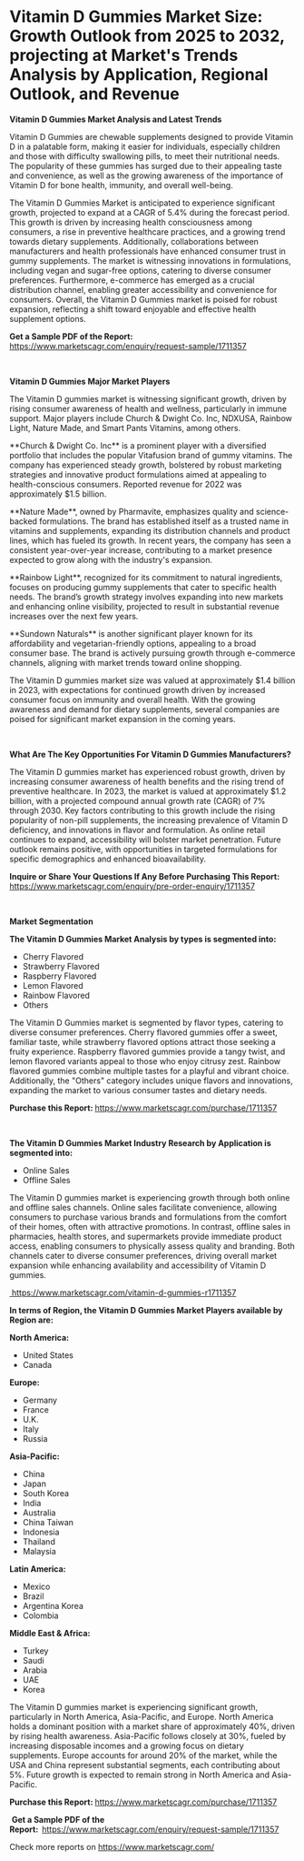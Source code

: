 <p><h1>Vitamin D Gummies Market Size: Growth Outlook from 2025 to 2032, projecting at Market's Trends Analysis by Application, Regional Outlook, and Revenue</h1></p><p><strong>Vitamin D Gummies Market Analysis and Latest Trends</strong></p>
<p><p>Vitamin D Gummies are chewable supplements designed to provide Vitamin D in a palatable form, making it easier for individuals, especially children and those with difficulty swallowing pills, to meet their nutritional needs. The popularity of these gummies has surged due to their appealing taste and convenience, as well as the growing awareness of the importance of Vitamin D for bone health, immunity, and overall well-being.</p><p>The Vitamin D Gummies Market is anticipated to experience significant growth, projected to expand at a CAGR of 5.4% during the forecast period. This growth is driven by increasing health consciousness among consumers, a rise in preventive healthcare practices, and a growing trend towards dietary supplements. Additionally, collaborations between manufacturers and health professionals have enhanced consumer trust in gummy supplements. The market is witnessing innovations in formulations, including vegan and sugar-free options, catering to diverse consumer preferences. Furthermore, e-commerce has emerged as a crucial distribution channel, enabling greater accessibility and convenience for consumers. Overall, the Vitamin D Gummies market is poised for robust expansion, reflecting a shift toward enjoyable and effective health supplement options.</p></p>
<p><strong>Get a Sample PDF of the Report:&nbsp;</strong> <a href="https://www.marketscagr.com/enquiry/request-sample/1711357?utm_campaign=2782&utm_medium=2&utm_source=Github&utm_content=ia&utm_term=27032025&utm_id=vitamin-d-gummies">https://www.marketscagr.com/enquiry/request-sample/1711357</a></p>
<p>&nbsp;</p>
<p><strong>Vitamin D Gummies Major Market Players</strong></p>
<p><p>The Vitamin D gummies market is witnessing significant growth, driven by rising consumer awareness of health and wellness, particularly in immune support. Major players include Church & Dwight Co. Inc, NDXUSA, Rainbow Light, Nature Made, and Smart Pants Vitamins, among others.</p><p>**Church & Dwight Co. Inc** is a prominent player with a diversified portfolio that includes the popular Vitafusion brand of gummy vitamins. The company has experienced steady growth, bolstered by robust marketing strategies and innovative product formulations aimed at appealing to health-conscious consumers. Reported revenue for 2022 was approximately $1.5 billion.</p><p>**Nature Made**, owned by Pharmavite, emphasizes quality and science-backed formulations. The brand has established itself as a trusted name in vitamins and supplements, expanding its distribution channels and product lines, which has fueled its growth. In recent years, the company has seen a consistent year-over-year increase, contributing to a market presence expected to grow along with the industry's expansion.</p><p>**Rainbow Light**, recognized for its commitment to natural ingredients, focuses on producing gummy supplements that cater to specific health needs. The brand’s growth strategy involves expanding into new markets and enhancing online visibility, projected to result in substantial revenue increases over the next few years.</p><p>**Sundown Naturals** is another significant player known for its affordability and vegetarian-friendly options, appealing to a broad consumer base. The brand is actively pursuing growth through e-commerce channels, aligning with market trends toward online shopping.</p><p>The Vitamin D gummies market size was valued at approximately $1.4 billion in 2023, with expectations for continued growth driven by increased consumer focus on immunity and overall health. With the growing awareness and demand for dietary supplements, several companies are poised for significant market expansion in the coming years.</p></p>
<p>&nbsp;</p>
<p><strong>What Are The Key Opportunities For Vitamin D Gummies Manufacturers?</strong></p>
<p><p>The Vitamin D gummies market has experienced robust growth, driven by increasing consumer awareness of health benefits and the rising trend of preventive healthcare. In 2023, the market is valued at approximately $1.2 billion, with a projected compound annual growth rate (CAGR) of 7% through 2030. Key factors contributing to this growth include the rising popularity of non-pill supplements, the increasing prevalence of Vitamin D deficiency, and innovations in flavor and formulation. As online retail continues to expand, accessibility will bolster market penetration. Future outlook remains positive, with opportunities in targeted formulations for specific demographics and enhanced bioavailability.</p></p>
<p><strong>Inquire or Share Your Questions If Any Before Purchasing This Report:</strong> <a href="https://www.marketscagr.com/enquiry/pre-order-enquiry/1711357?utm_campaign=2782&utm_medium=2&utm_source=Github&utm_content=ia&utm_term=27032025&utm_id=vitamin-d-gummies">https://www.marketscagr.com/enquiry/pre-order-enquiry/1711357</a></p>
<p>&nbsp;</p>
<p><strong>Market Segmentation</strong></p>
<p><strong>The Vitamin D Gummies Market Analysis by types is segmented into:</strong></p>
<p><ul><li>Cherry Flavored</li><li>Strawberry Flavored</li><li>Raspberry Flavored</li><li>Lemon Flavored</li><li>Rainbow Flavored</li><li>Others</li></ul></p>
<p><p>The Vitamin D Gummies market is segmented by flavor types, catering to diverse consumer preferences. Cherry flavored gummies offer a sweet, familiar taste, while strawberry flavored options attract those seeking a fruity experience. Raspberry flavored gummies provide a tangy twist, and lemon flavored variants appeal to those who enjoy citrusy zest. Rainbow flavored gummies combine multiple tastes for a playful and vibrant choice. Additionally, the "Others" category includes unique flavors and innovations, expanding the market to various consumer tastes and dietary needs.</p></p>
<p><strong>Purchase this Report:&nbsp;</strong><a href="https://www.marketscagr.com/purchase/1711357?utm_campaign=2782&utm_medium=2&utm_source=Github&utm_content=ia&utm_term=27032025&utm_id=vitamin-d-gummies">https://www.marketscagr.com/purchase/1711357</a></p>
<p>&nbsp;</p>
<p><strong>The Vitamin D Gummies Market Industry Research by Application is segmented into:</strong></p>
<p><ul><li>Online Sales</li><li>Offline Sales</li></ul></p>
<p><p>The Vitamin D gummies market is experiencing growth through both online and offline sales channels. Online sales facilitate convenience, allowing consumers to purchase various brands and formulations from the comfort of their homes, often with attractive promotions. In contrast, offline sales in pharmacies, health stores, and supermarkets provide immediate product access, enabling consumers to physically assess quality and branding. Both channels cater to diverse consumer preferences, driving overall market expansion while enhancing availability and accessibility of Vitamin D gummies.</p></p>
<p><a href="https://www.marketscagr.com/vitamin-d-gummies-r1711357?utm_campaign=2782&utm_medium=2&utm_source=Github&utm_content=ia&utm_term=27032025&utm_id=vitamin-d-gummies">&nbsp;https://www.marketscagr.com/vitamin-d-gummies-r1711357</a></p>
<p><strong>In terms of Region, the Vitamin D Gummies Market Players available by Region are:</strong></p>
<p>
    <p> <strong> North America: </strong>
        <ul>
            <li>United States</li>
            <li>Canada</li>
        </ul>
        </p> 
    <p> <strong> Europe: </strong>
        <ul>
            <li>Germany</li>
            <li>France</li>
            <li>U.K.</li>
            <li>Italy</li>
            <li>Russia</li>
        </ul>
        </p> 
    <p> <strong> Asia-Pacific: </strong>
        <ul>
            <li>China</li>
            <li>Japan</li>
            <li>South Korea</li>
            <li>India</li>
            <li>Australia</li>
            <li>China Taiwan</li>
            <li>Indonesia</li>
            <li>Thailand</li>
            <li>Malaysia</li>
        </ul>
        </p> 
    <p> <strong> Latin America: </strong>
        <ul>
            <li>Mexico</li>
            <li>Brazil</li>
            <li>Argentina Korea</li>
            <li>Colombia</li>
        </ul>
        </p> 
    <p> <strong> Middle East & Africa: </strong>
        <ul>
            <li>Turkey</li>
            <li>Saudi</li>
            <li>Arabia</li>
            <li>UAE</li>
            <li>Korea</li>
        </ul>
    </p>
    </p>
<p><p>The Vitamin D gummies market is experiencing significant growth, particularly in North America, Asia-Pacific, and Europe. North America holds a dominant position with a market share of approximately 40%, driven by rising health awareness. Asia-Pacific follows closely at 30%, fueled by increasing disposable incomes and a growing focus on dietary supplements. Europe accounts for around 20% of the market, while the USA and China represent substantial segments, each contributing about 5%. Future growth is expected to remain strong in North America and Asia-Pacific.</p></p>
<p><strong>Purchase this Report: </strong><a href="https://www.marketscagr.com/purchase/1711357?utm_campaign=2782&utm_medium=2&utm_source=Github&utm_content=ia&utm_term=27032025&utm_id=vitamin-d-gummies">https://www.marketscagr.com/purchase/1711357</a></p>
<p>&nbsp;<strong>Get a Sample PDF of the Report:&nbsp;&nbsp;</strong><a href="https://www.marketscagr.com/enquiry/request-sample/1711357?utm_campaign=2782&utm_medium=2&utm_source=Github&utm_content=ia&utm_term=27032025&utm_id=vitamin-d-gummies">https://www.marketscagr.com/enquiry/request-sample/1711357</a></p>
<p><strong></strong></p>
<p>Check more reports on <a href="https://www.marketscagr.com/?utm_campaign=2782&utm_medium=2&utm_source=Github&utm_content=ia&utm_term=27032025&utm_id=vitamin-d-gummies">https://www.marketscagr.com/</a></p>